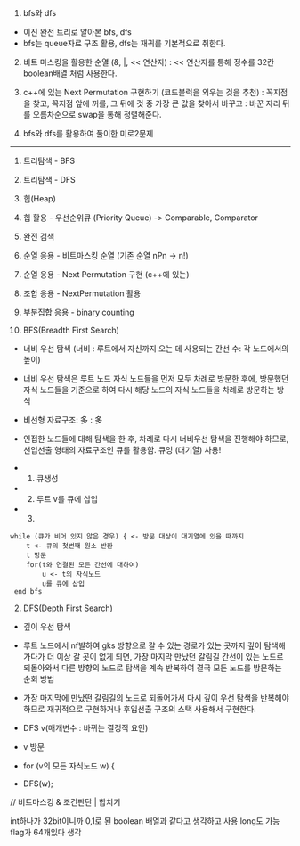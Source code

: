 1. bfs와 dfs
- 이진 완전 트리로 알아본 bfs, dfs
- bfs는 queue자료 구조 활용, dfs는 재귀를 기본적으로 취한다.

2. 비트 마스킹을 활용한 순열 (&, |, << 연산자)
  : << 연산자를 통해 정수를 32칸boolean배열 처럼 사용한다.

3. c++에 있는 Next Permutation 구현하기 (코드블럭을 외우는 것을 추천)
  : 꼭지점을 찾고, 꼭지점 앞에 꺼를, 그 뒤에 것 중 가장 큰 값을 찾아서 바꾸고
  : 바꾼 자리 뒤를 오름차순으로 swap을 통해 정렬해준다.
 
4. bfs와 dfs를 활용하여 풀이한 미로2문제

------

1. 트리탐색 - BFS
2. 트리탐색 - DFS
3. 힙(Heap)
4. 힙 활용 - 우선순위큐 (Priority Queue) -> Comparable, Comparator
5. 완전 검색
6. 순열 응용 - 비트마스킹 순열 (기존 순열 nPn -> n!)
7. 순열 응용 - Next Permutation 구현 (c++에 있는) 
8. 조합 응용 - NextPermutation 활용
9. 부분집합 응용 - binary counting



1. BFS(Breadth First Search)
- 너비 우선 탐색 (너비 : 루트에서 자신까지 오는 데 사용되는 간선 수: 각 노드에서의 높이)
- 너비 우선 탐색은 루트 노드 자식 노드들을 먼저 모두 차례로 방문한 후에,
	방문했던 자식 노드들을 기준으로 하여 다시 해당 노드의 자식 노드들을 차례로 방문하는 방식
- 비선형 자료구조: 多 : 多
- 인접한 노드들에 대해 탐색을 한 후, 차례로 다시 너비우선 탐색을 진행해야 하므로,
	선입선출 형태의 자료구조인 큐를 활용함.
	큐잉 (대기열) 사용!

- 1. 큐생성
- 2. 루트 v를 큐에 삽입
- 3. 
```
while (큐가 비어 있지 않은 경우) { <- 방문 대상이 대기열에 있을 때까지
 	t <- 큐의 첫번째 원소 반환
 	t 방문
	for(t와 연결된 모든 간선에 대하여)
		u <- t의 자식노드
		u를 큐에 삽입
 end bfs
```

2. DFS(Depth First Search)
- 깊이 우선 탐색
- 루트 노드에서 nf발하여 gks 방향으로 갈 수 있는 경로가 있는 곳까지 깊이 탐색해 가다가
	더 이상 갈 곳이 없게 되면, 가장 마지막 만났던 갈림길 간선이 있는 노드로 되돌아와서
	다른 방향의 노드로 탐색을 계속 반복하여 결국 모든 노드를 방문하는 순회 방법
- 가장 마지막에 만났떤 갈림길의 노드로 되돌어가서 다시 깊이 우선 탐색을 반복해야 하므로 
	재귀적으로 구현하거나 후입선출 구조의 스택 사용해서 구현한다.

- DFS v(매개변수 : 바뀌는 결정적 요인)
- v 방문
- for (v의 모든 자식노드 w) {
-	DFS(w);

// 비트마스킹
& 조건판단
| 합치기

int하나가 32bit이니까 0,1로 된 boolean 배열과 같다고 생각하고 사용
long도 가능 flag가 64개있다 생각




